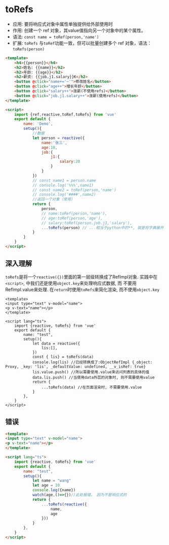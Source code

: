 # toRefs

- 应用: 要将响应式对象中属性单独提供给外部使用时
- 作用: 创建一个 ref 对象，其value值指向另一个对象中的某个属性。
- 语法: ```const name = toRef(person,'name')```
- 扩展: ```toRefs``` 与```toRef```功能一致，但可以批量创建多个 ref 对象，语法：```toRefs(person)```


```html
<template>
	<h4>{{person}}</h4>
	<h2>姓名: {{name}}</h2>
	<h2>年龄: {{age}}</h2>
	<h2>薪资: {{job.j1.salary}}K</h2>
	<button @click="name+='~'">修改姓名</button>
	<button @click="age++">增长年龄</button>
	<button @click="salary++">涨薪(不使用refs)</button>
	<button @click="job.j1.salary++">涨薪(使用refs)</button>
</template>

<script>
	import {ref,reactive,toRef,toRefs} from 'vue'
	export default {
		name: 'Demo',
		setup(){
			//数据
			let person = reactive({
				name:'张三',
				age:18,
				job:{
					j1:{
						salary:20
					}
				}
			})
			// const name1 = person.name
			// console.log('%%%',name1)
			// const name2 = toRef(person,'name')
			// console.log('####',name2)
			//返回一个对象（常用）
			return {
				person,
				// name:toRef(person,'name'),
				// age:toRef(person,'age'),
				// salary:toRef(person.job.j1,'salary'),
				...toRefs(person) // ...相当于python中的**, 就是将字典展开
			}
		}
	}
</script>
```

## 深入理解
`toRefs`是将一个`reactive({})`里面的第一层级转换成了RefImpl对象.
实践中在`<script>`, 中我们还是使用`object.key`来处理响应式数据, 而 不要用RefImpl.value来处理.
在`return`时使用`toRefs`来简化渲染, 而不使用`object.key`

```vue
<template>
<input type="text" v-model="name"> 
<p v-text="name"></p>
</template>

<script lang="ts">
    import {reactive, toRefs} from 'vue'
    export default {
        name: "test",
        setup(){
            let data = reactive({
                lis:[],
            })
            const { lis} = toRefs(data)
            console.log(lis) //已经转换成了:ObjectRefImpl {_object: Proxy, _key: 'lis', _defaultValue: undefined, __v_isRef: true}
            lis.value.push() //所以需要使用.value来访问列表的具体的值
            data.lis.push() //当使用data外层的对象时, 则不需要使用value
            return {
                ...toRefs(data) //在页面渲染时, 不需要使用.value
            }
        },
    }
</script>
```


## 错误
```html
<template>
<input type="text" v-model="name"> 
<p v-text="name"></p>
</template>

<script lang="ts">
    import {reactive, toRefs} from 'vue'
    export default {
        name: "test",
        setup(){
            let name = "wang"
            let age = 10
            console.log({name})
			watch(age,()=>{})//此处报错， 因为不是响应式的
            return {
                ...toRefs(reactive({
                    name,
                    age
                }))
            }
        },
    }
</script>
```
